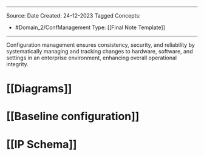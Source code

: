 - - -
Source:
Date Created:  24-12-2023
Tagged Concepts:
- #Domain_2/ConfManagement 
Type: [[Final Note Template]]
- - - 

Configuration management ensures consistency, security, and reliability by systematically managing and tracking changes to hardware, software, and settings in an enterprise environment, enhancing overall operational integrity.


# [[Diagrams]]
# [[Baseline configuration]]
# [[IP Schema]]